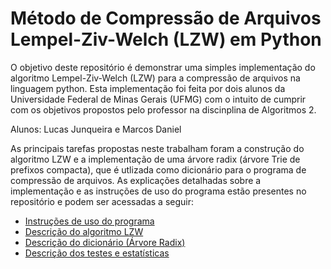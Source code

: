 # Método de Compressão de Arquivos Lempel-Ziv-Welch (LZW) em Python

O objetivo deste repositório é demonstrar uma simples implementação do algoritmo Lempel-Ziv-Welch (LZW) para a compressão de arquivos na linguagem python. Esta implementação foi feita por dois alunos da Universidade Federal de Minas Gerais (UFMG) com o intuito de cumprir com os objetivos propostos pelo professor na discinplina de Algoritmos 2.

Alunos: Lucas Junqueira e Marcos Daniel

As principais tarefas propostas neste trabalham foram a construção do algoritmo LZW e a implementação de uma árvore radix (árvore Trie de prefixos compacta), que é utlizada como dicionário para o programa de compressão de arquivos. As explicações detalhadas sobre a implementação e as instruções de uso do programa estão presentes no repositório e podem ser acessadas a seguir:

- [Instruções de uso do programa](https://github.com/souza-marcos/LZW-Compressor/blob/main/user/uso.md)
- [Descrição do algoritmo LZW](https://github.com/souza-marcos/LZW-Compressor/blob/main/user/lzw.md)
- [Descrição do dicionário (Árvore Radix)](https://github.com/souza-marcos/LZW-Compressor/blob/main/user/radixTree.md)
- [Descrição dos testes e estatísticas](https://github.com/souza-marcos/LZW-Compressor/blob/main/user/stats.md)
